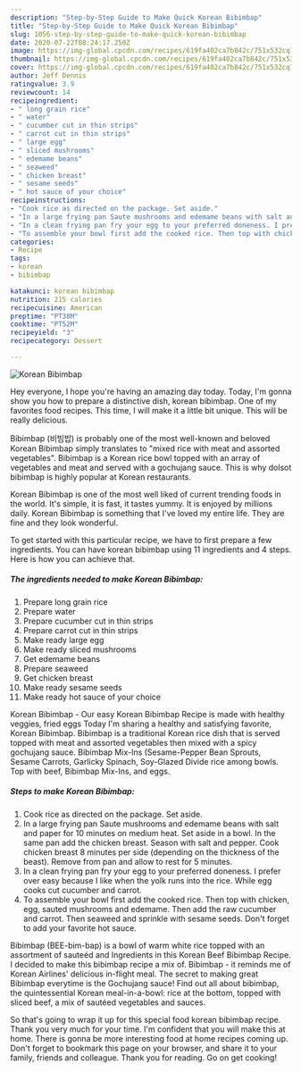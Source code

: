 ```yaml
---
description: "Step-by-Step Guide to Make Quick Korean Bibimbap"
title: "Step-by-Step Guide to Make Quick Korean Bibimbap"
slug: 1056-step-by-step-guide-to-make-quick-korean-bibimbap
date: 2020-07-22T08:24:17.250Z
image: https://img-global.cpcdn.com/recipes/619fa402ca7b842c/751x532cq70/korean-bibimbap-recipe-main-photo.jpg
thumbnail: https://img-global.cpcdn.com/recipes/619fa402ca7b842c/751x532cq70/korean-bibimbap-recipe-main-photo.jpg
cover: https://img-global.cpcdn.com/recipes/619fa402ca7b842c/751x532cq70/korean-bibimbap-recipe-main-photo.jpg
author: Jeff Dennis
ratingvalue: 3.9
reviewcount: 14
recipeingredient:
- " long grain rice"
- " water"
- " cucumber cut in thin strips"
- " carrot cut in thin strips"
- " large egg"
- " sliced mushrooms"
- " edemame beans"
- " seaweed"
- " chicken breast"
- " sesame seeds"
- " hot sauce of your choice"
recipeinstructions:
- "Cook rice as directed on the package. Set aside."
- "In a large frying pan Saute mushrooms and edemame beans with salt and paper for 10 minutes on medium heat. Set aside in a bowl. In the same pan add the chicken breast. Season with salt and pepper. Cook chicken breast 8 minutes per side (depending on the thickness of the beast). Remove from pan and allow to rest for 5 minutes."
- "In a clean frying pan fry your egg to your preferred doneness. I prefer over easy because I like when the yolk runs into the rice. While egg cooks cut cucumber and carrot."
- "To assemble your bowl first add the cooked rice. Then top with chicken, egg, sauted mushrooms and edemame. Then add the raw cucumber and carrot. Then seaweed and sprinkle with sesame seeds. Don&#39;t forget to add your favorite hot sauce."
categories:
- Recipe
tags:
- korean
- bibimbap

katakunci: korean bibimbap 
nutrition: 215 calories
recipecuisine: American
preptime: "PT38M"
cooktime: "PT52M"
recipeyield: "3"
recipecategory: Dessert

---
```



![Korean Bibimbap](https://img-global.cpcdn.com/recipes/619fa402ca7b842c/751x532cq70/korean-bibimbap-recipe-main-photo.jpg)

Hey everyone, I hope you're having an amazing day today. Today, I'm gonna show you how to prepare a distinctive dish, korean bibimbap. One of my favorites food recipes. This time, I will make it a little bit unique. This will be really delicious.

Bibimbap (비빔밥) is probably one of the most well-known and beloved Korean Bibimbap simply translates to &#34;mixed rice with meat and assorted vegetables&#34;. Bibimbap is a Korean rice bowl topped with an array of vegetables and meat and served with a gochujang sauce. This is why dolsot bibimbap is highly popular at Korean restaurants.

Korean Bibimbap is one of the most well liked of current trending foods in the world. It's simple, it is fast, it tastes yummy. It is enjoyed by millions daily. Korean Bibimbap is something that I've loved my entire life. They are fine and they look wonderful.


To get started with this particular recipe, we have to first prepare a few ingredients. You can have korean bibimbap using 11 ingredients and 4 steps. Here is how you can achieve that.

<!--inarticleads1-->

##### The ingredients needed to make Korean Bibimbap:

1. Prepare  long grain rice
1. Prepare  water
1. Prepare  cucumber cut in thin strips
1. Prepare  carrot cut in thin strips
1. Make ready  large egg
1. Make ready  sliced mushrooms
1. Get  edemame beans
1. Prepare  seaweed
1. Get  chicken breast
1. Make ready  sesame seeds
1. Make ready  hot sauce of your choice


Korean Bibimbap - Our easy Korean Bibimbap Recipe is made with healthy veggies, fried eggs Today I&#39;m sharing a healthy and satisfying favorite, Korean Bibimbap. Bibimbap is a traditional Korean rice dish that is served topped with meat and assorted vegetables then mixed with a spicy gochujang sauce. Bibimbap Mix-Ins (Sesame-Pepper Bean Sprouts, Sesame Carrots, Garlicky Spinach, Soy-Glazed Divide rice among bowls. Top with beef, Bibimbap Mix-Ins, and eggs. 

<!--inarticleads2-->

##### Steps to make Korean Bibimbap:

1. Cook rice as directed on the package. Set aside.
1. In a large frying pan Saute mushrooms and edemame beans with salt and paper for 10 minutes on medium heat. Set aside in a bowl. In the same pan add the chicken breast. Season with salt and pepper. Cook chicken breast 8 minutes per side (depending on the thickness of the beast). Remove from pan and allow to rest for 5 minutes.
1. In a clean frying pan fry your egg to your preferred doneness. I prefer over easy because I like when the yolk runs into the rice. While egg cooks cut cucumber and carrot.
1. To assemble your bowl first add the cooked rice. Then top with chicken, egg, sauted mushrooms and edemame. Then add the raw cucumber and carrot. Then seaweed and sprinkle with sesame seeds. Don&#39;t forget to add your favorite hot sauce.


Bibimbap (BEE-bim-bap) is a bowl of warm white rice topped with an assortment of sauteéd and Ingredients in this Korean Beef Bibimbap Recipe. I decided to make this bibimbap recipe a mix of. Bibimbap - it reminds me of Korean Airlines&#39; delicious in-flight meal. The secret to making great Bibimbap everytime is the Gochujang sauce! Find out all about bibimbap, the quintessential Korean meal-in-a-bowl: rice at the bottom, topped with sliced beef, a mix of sautéed vegetables and sauces. 

So that's going to wrap it up for this special food korean bibimbap recipe. Thank you very much for your time. I'm confident that you will make this at home. There is gonna be more interesting food at home recipes coming up. Don't forget to bookmark this page on your browser, and share it to your family, friends and colleague. Thank you for reading. Go on get cooking!
